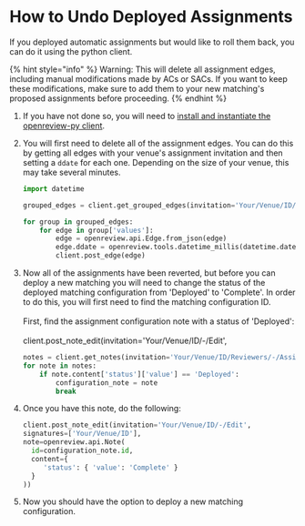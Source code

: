 # How to Undo Deployed Assignments

If you deployed automatic assignments but would like to roll them back, you can do it using the python client.&#x20;

{% hint style="info" %}
Warning: This will delete all assignment edges, including manual modifications made by ACs or SACs. If you want to keep these modifications, make sure to add them to your new matching's proposed assignments before proceeding.
{% endhint %}

1. If you have not done so, you will need to [install and instantiate the openreview-py client](../../getting-started/using-the-api/installing-and-instantiating-the-python-client.md).&#x20;
2.  You will first need to delete all of the assignment edges. You can do this by getting all edges with your venue's assignment invitation and then setting a `ddate` for each one. Depending on the size of your venue, this may take several minutes.

    ```python
    import datetime

    grouped_edges = client.get_grouped_edges(invitation='Your/Venue/ID/Reviewers/-/Assignment', groupby='head')

    for group in grouped_edges:
        for edge in group['values']:
            edge = openreview.api.Edge.from_json(edge)
            edge.ddate = openreview.tools.datetime_millis(datetime.datetime.utcnow())
            client.post_edge(edge)
    ```
3.  Now all of the assignments have been reverted, but before you can deploy a new matching you will need to change the status of the deployed matching configuration from 'Deployed' to 'Complete'. In order to do this, you will first need to find the matching configuration ID. \
    \
    First, find the assignment configuration note with a status of 'Deployed':\
    \
    client.post\_note\_edit(invitation='Your/Venue/ID/-/Edit',

    ```python
    notes = client.get_notes(invitation='Your/Venue/ID/Reviewers/-/Assignment_Configuration')
    for note in notes:
        if note.content['status']['value'] == 'Deployed':
            configuration_note = note
            break
    ```
4.  Once you have this note, do the following:

    ```python
    client.post_note_edit(invitation='Your/Venue/ID/-/Edit',
    signatures=['Your/Venue/ID'],
    note=openreview.api.Note(
      id=configuration_note.id,
      content={
         'status': { 'value': 'Complete' }
      }
    ))
    ```


5. Now you should have the option to deploy a new matching configuration.

